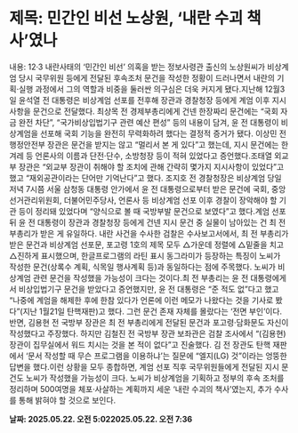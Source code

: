 # **제목: 민간인 비선 노상원, ‘내란 수괴 책사’였나**

  내용: 12·3 내란사태의 ‘민간인 비선’ 의혹을 받는 정보사령관 출신의 노상원씨가 비상계엄 당시 국무위원 등에게 전달된 후속조처 문건을 작성한 정황이 드러나면서 내란의 기획·실행 과정에서 그의 역할과 비중을 둘러싼 의구심은 더욱 커지게 됐다.지난해 12월3일 윤석열 전 대통령은 비상계엄 선포를 전후해 장관과 경찰청장 등에게 계엄 이후 지시사항을 문건으로 전달했다. 최상목 전 경제부총리에게 건넨 한장짜리 문건에는 “국회 자금 완전 차단”, “국가비상입법기구 관련 예산 편성” 등의 내용이 담겨, 윤 전 대통령이 비상계엄을 선포해 국회 기능을 완전히 무력화하려 했다는 결정적 증거가 됐다. 이상민 전 행정안전부 장관은 문건을 받지는 않고 “멀리서 본 게 있다”고 했는데, 지시 문건에는 한겨레 등 언론사의 이름과 단전·단수, 소방청장 등이 적혀 있었다고 증언했다.조태열 외교부 장관은 “외교부 장관이 취해야 할 조치에 관해 간략히 몇가지 지시사항이 있었다”고 했고 “재외공관이라는 단어만 기억난다”고 했다. 조지호 전 경찰청장은 비상계엄 당일 저녁 7시쯤 서울 삼청동 대통령 안가에서 윤 전 대통령으로부터 받은 문건에 국회, 중앙선거관리위원회, 더불어민주당사, 언론사 등 비상계엄 선포 이후 경찰이 장악해야 할 기관 등이 정리돼 있었다며 “양식으로 볼 때 국방부발 문건으로 보였다”고 했다.계엄 선포 뒤 윤 전 대통령이 장관과 경찰청장 등에게 건넨 지시 문건 중 실물이 남아있는 건 최 전 부총리가 받은 게 유일하다. 내란 사건을 수사한 검찰은 수사보고서에서, 최 전 부총리가 받은 문건과 비상계엄 선포문, 포고령 1호의 제목 모두 △가운데 정렬에 △밑줄을 치고 △진하게 표시했으며, 한글프로그램의 라틴 표시 동그라미가 등장하는 특징이 노씨가 작성한 문건(상록수 계획, 식목일 행사계획 등)과 동일하다는 점에 주목했다. 노씨가 비상계엄 관련 문건을 작성했을 가능성이 크다는 것이다.최 전 부총리는 윤 전 대통령에게서 비상입법기구 문건을 받았다고 증언했지만, 윤 전 대통령은 “준 적도 없”다고 했고 “나중에 계엄을 해제한 후에 한참 있다가 언론에 이런 메모가 나왔다는 것을 기사로 봤다”(지난 1월21일 탄핵재판)고 했다. 그런 문건 존재 자체를 몰랐다는 ‘전면 부인’이다. 반면, 김용현 전 국방부 장관은 최 전 부총리에게 전달된 문건과 포고령·담화문도 자신이 작성했다고 주장했다. 하지만 김철진 전 국방부 장관 보좌관은 검찰 조사에서 “(김용현) 장관이 집무실에서 워드 치시는 것을 본 적이 없다”고 진술했다. 김 전 장관도 탄핵 재판에서 ‘문서 작성할 때 무슨 프로그램을 이용하냐’는 질문에 “엘지(LG) 것”이라는 엉뚱한 답변을 했다.이런 상황을 모두 종합하면, 계엄 선포 직후 국무위원들에게 전달된 지시 문건도 노씨가 작성했을 가능성이 크다. 노씨가 비상계엄을 기획하고 정부의 후속 조처를 정리하며 500여명을 체포·사살하는 계획까지 세운 ‘내란 수괴의 책사’였는지, 추가 수사를 통해 밝혀야 할 것으로 보인다.

  **날짜: 2025.05.22. 오전 5:022025.05.22. 오전 7:36**